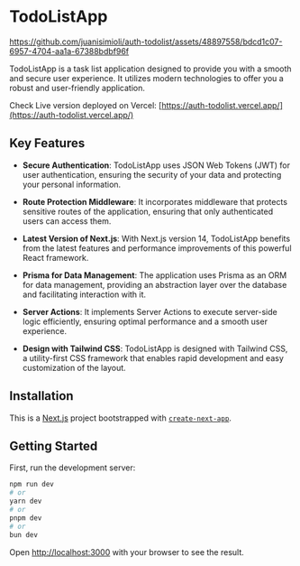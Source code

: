 # TodoListApp

https://github.com/juanisimioli/auth-todolist/assets/48897558/bdcd1c07-6957-4704-aa1a-67388bdbf96f

TodoListApp is a task list application designed to provide you with a smooth and secure user experience. It utilizes modern technologies to offer you a robust and user-friendly application.

Check Live version deployed on Vercel:
[https://auth-todolist.vercel.app/](https://auth-todolist.vercel.app/)

## Key Features

- **Secure Authentication**: TodoListApp uses JSON Web Tokens (JWT) for user authentication, ensuring the security of your data and protecting your personal information.

- **Route Protection Middleware**: It incorporates middleware that protects sensitive routes of the application, ensuring that only authenticated users can access them.

- **Latest Version of Next.js**: With Next.js version 14, TodoListApp benefits from the latest features and performance improvements of this powerful React framework.

- **Prisma for Data Management**: The application uses Prisma as an ORM for data management, providing an abstraction layer over the database and facilitating interaction with it.

- **Server Actions**: It implements Server Actions to execute server-side logic efficiently, ensuring optimal performance and a smooth user experience.

- **Design with Tailwind CSS**: TodoListApp is designed with Tailwind CSS, a utility-first CSS framework that enables rapid development and easy customization of the layout.

## Installation

This is a [Next.js](https://nextjs.org/) project bootstrapped with [`create-next-app`](https://github.com/vercel/next.js/tree/canary/packages/create-next-app).

## Getting Started

First, run the development server:

```bash
npm run dev
# or
yarn dev
# or
pnpm dev
# or
bun dev
```

Open [http://localhost:3000](http://localhost:3000) with your browser to see the result.
